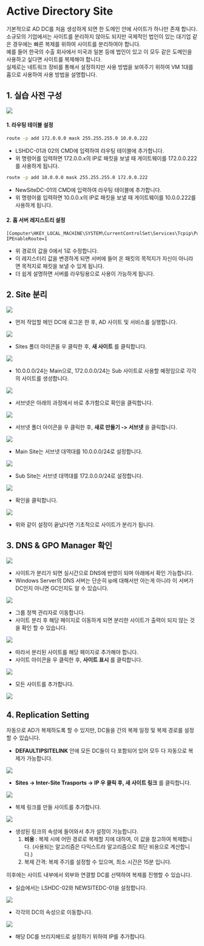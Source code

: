 # Active Directory Site

기본적으로 AD DC를 처음 생성하게 되면 한 도메인 안에 사이트가 하나만 존재 합니다. 소규모의 기업에서는 사이트를 분리하지 않아도 되지만 국제적인 법인이 있는 대기업 같은 경우에는 빠른 복제를 위하여 사이트를 분리하여야 합니다.  
예를 들어 한국의 수출 회사에서 미국과 일본 등에 법인이 있고 이 모두 같은 도메인을 사용하고 싶다면 사이트를 복제해야 합니다.  
실제로는 네트워크 장비를 통해서 설정하지만 사용 방법을 보여주기 위하여 VM 1대를 홉으로 사용하여 사용 방법을 설명합니다.  

## 1. 실습 사전 구성

![](./MD_Images/03_00001.jpg)

#### 1. 라우팅 테이블 설정
```bash
route -p add 172.0.0.0 mask 255.255.255.0 10.0.0.222
```
* LSHDC-01과 02의 CMD에 입력하여 라우팅 테이블에 추가합니다.
* 위 명령어를 입력하면 172.0.0.x의 IP로 패킷을 보낼 때 게이트웨이를 172.0.0.222를 사용하게 됩니다.


```bash
route -p add 10.0.0.0 mask 255.255.255.0 172.0.0.222
```
* NewSiteDC-01의 CMD에 입력하여 라우팅 테이블에 추가합니다.
* 위 명령어를 입력하면 10.0.0.x의 IP로 패킷을 보낼 때 게이트웨이를 10.0.0.222를 사용하게 됩니다.

#### 2. 홉 서버 레지스트리 설정
```
[Computer\HKEY_LOCAL_MACHINE\SYSTEM\CurrentControlSet\Services\Tcpip\Parameters]
IPEnableRoute=1
```
* 위 경로의 값을 0에서 1로 수정합니다.
* 이 레지스터리 값을 변경하게 되면 서버에 들어 온 패킷의 목적지가 자신이 아니라면 목적지로 패킷을 보낼 수 있게 됩니다.
* 더 쉽게 설명하면 서버를 라우팅용으로 사용이 가능하게 됩니다.

## 2. Site 분리

![](./MD_Images/03_01001.jpg)
* 먼저 작업할 메인 DC에 로그온 한 후, AD 사이트 및 서비스를 실행합니다.

![](./MD_Images/03_01002.jpg)
* Sites 폴더 아이콘을 우 클릭한 후, __새 사이트__ 를 클릭합니다.

![](./MD_Images/03_01003.jpg)
* 10.0.0.0/24는 Main으로, 172.0.0.0/24는 Sub 사이트로 사용할 예정임으로 각각의 사이트를 생성합니다.

![](./MD_Images/03_01004.jpg)
* 서브넷은 아래의 과정에서 바로 추가함으로 확인을 클릭합니다.

![](./MD_Images/03_01005.jpg)
* 서브넷 폴더 아이콘을 우 클릭한 후, __새로 만들기 -> 서브넷__ 을 클릭합니다. 

![](./MD_Images/03_01006.jpg)
* Main Site는 서브넷 대역대를 10.0.0.0/24로 설정합니다.

![](./MD_Images/03_01007.jpg)
* Sub Site는 서브넷 대역대를 172.0.0.0/24로 설정합니다.

![](./MD_Images/03_01008.jpg)
* 확인을 클릭합니다.

![](./MD_Images/03_01009.jpg)
* 위와 같이 설정이 끝났다면 기초적으로 사이트가 분리가 됩니다.

## 3. DNS & GPO Manager 확인

![](./MD_Images/03_02001.jpg)
* 사이트가 분리가 되면 실시간으로 DNS에 반영이 되며 아래에서 확인 가능합니다.
* Windows Server의 DNS 서버는 단순히 ip에 대해서만 아는게 아니라 이 서버가 DC인지 아니면 GC인지도 알 수 있습니다.

![](./MD_Images/03_02002.jpg)
* 그룹 정책 관리자로 이동합니다.
* 사이트 분리 후 해당 페이지로 이동하게 되면 분리한 사이트가 출력이 되지 않는 것을 확인 할 수 있습니다.

![](./MD_Images/03_02003.jpg)
* 따라서 분리된 사이트를 해당 페이지로 추가해야 합니다.
* 사이트 아이콘을 우 클릭한 후, __사이트 표시__ 를 클릭합니다.

![](./MD_Images/03_02004.jpg)
* 모든 사이트를 추가합니다.

![](./MD_Images/03_02005.jpg)

## 4. Replication Setting
자동으로 AD가 복제하도록 할 수 있지만, DC들을 간의 복제 일정 및 복제 경로를 설정할 수 있습니다.
* __DEFAULTIPSITELINK__ 안에 모든 DC들이 다 포함되어 있어 모두 다 자동으로 복제가 가능합니다.

![](./MD_Images/03_03001.png)
 * __Sites -> Inter-Site Trasports -> IP 우 클릭 후, 새 사이트 링크__ 를 클릭합니다. 

![](./MD_Images/03_03002.png)
* 복제 링크를 만들 사이트를 추가합니다.

![](./MD_Images/03_03003.png)
* 생성된 링크의 속성에 들어와서 추가 설정이 가능합니다.
    1. __비용__ : 복제 시에 어떤 경로로 복제할 지에 대하여, 이 값을 참고하여 복제합니다. (사용되는 알고리즘은 다익스트라 알고리즘으로 최단 비용으로 계산합니다.)
    2. 복제 간격: 복제 주기를 설정할 수 있으며, 최소 시간은 15분 입니다.

이후에는 사이트 내부에서 외부와 연결할 DC를 선택하여 복제를 진행할 수 있습니다.
* 실습에서는 LSHDC-02와 NEWSITEDC-01을 설정합니다.

![](./MD_Images/03_03004.png)
* 각각의 DC의 속성으로 이동합니다.

![](./MD_Images/03_03005.png)
* 해당 DC를 브리지헤드로 설정하기 위하여 IP를 추가합니다.
